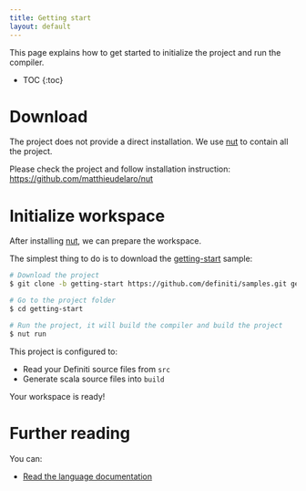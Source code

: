 ```yaml
---
title: Getting start
layout: default
---
```


This page explains how to get started to initialize the project and run the compiler.

* TOC
{:toc}

# Download

The project does not provide a direct installation.
We use [nut](https://github.com/matthieudelaro/nut) to contain all the project.

Please check the project and follow installation instruction: https://github.com/matthieudelaro/nut

# Initialize workspace

After installing [nut](https://github.com/matthieudelaro/nut), we can prepare the workspace.

The simplest thing to do is to download the [getting-start](https://github.com/definiti/samples/tree/getting-start) sample:

```bash
# Download the project
$ git clone -b getting-start https://github.com/definiti/samples.git getting-start

# Go to the project folder
$ cd getting-start

# Run the project, it will build the compiler and build the project
$ nut run
```

This project is configured to:

* Read your Definiti source files from `src`
* Generate scala source files into `build`

Your workspace is ready!

# Further reading

You can:

* [Read the language documentation](./language)
